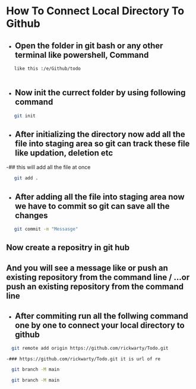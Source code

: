 
# How To Connect Local Directory To Github
- ## Open the folder in git bash or any other terminal like powershell, Command
```bash
   like this :/e/Github/todo
   
```
- ## Now init the currect folder by using following command
```bash
   git init

```
- ## After initializing the directory now add all the file into staging area so git can track these file like updation, deletion etc
 -## this will add all the file at once

```bash
   git add .

```
- ## After adding all the file into staging area now we have to commit so git can save all the changes
```bash
   git commit -m "Messasge"

```

## Now create a repositry in git hub 
## And you will see a message like  or push an existing repository from the command line / …or push an existing repository from the command line

- ## After commiting run all the follwing command one by one to connect your local directory to github

 ```bash
   git remote add origin https://github.com/rickwarty/Todo.git
```
	-### https://github.com/rickwarty/Todo.git it is url of re
	

 ```bash
   git branch -M main
```

 ```bash
   git branch -M main
```